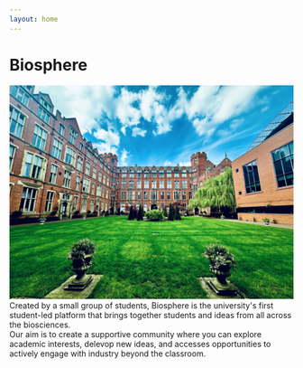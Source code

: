 ```yaml
---
layout: home
---
```


# Biosphere  
![The quad in Firth Court, Sheffield.](/assets/IMG_2941.webp)
Created by a small group of students, Biosphere is the university's first student-led platform that brings together students and ideas from all across the biosciences.   
​
Our aim is to create a supportive community where you can explore academic interests, delevop new ideas, and accesses opportunities to actively engage with industry beyond the classroom.  
